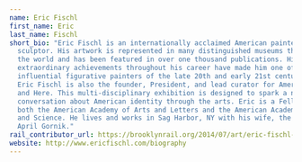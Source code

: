 ```yaml
---
name: Eric Fischl
first_name: Eric
last_name: Fischl
short_bio: "Eric Fischl is an internationally acclaimed American painter and
  sculptor. His artwork is represented in many distinguished museums throughout
  the world and has been featured in over one thousand publications. His
  extraordinary achievements throughout his career have made him one of the most
  influential figurative painters of the late 20th and early 21st centuries.
  Eric Fischl is also the founder, President, and lead curator for America: Now
  and Here. This multi-disciplinary exhibition is designed to spark a national
  conversation about American identity through the arts. Eric is a Fellow at
  both the American Academy of Arts and Letters and the American Academy of Arts
  and Science. He lives and works in Sag Harbor, NY with his wife, the painter
  April Gornik."
rail_contributor_url: https://brooklynrail.org/2014/07/art/eric-fischl-with-robert-berlind
website: http://www.ericfischl.com/biography
---
```

